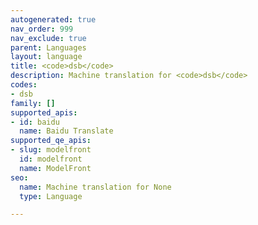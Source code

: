 ```yaml
---
autogenerated: true
nav_order: 999
nav_exclude: true
parent: Languages
layout: language
title: <code>dsb</code>
description: Machine translation for <code>dsb</code>
codes:
- dsb
family: []
supported_apis:
- id: baidu
  name: Baidu Translate
supported_qe_apis:
- slug: modelfront
  id: modelfront
  name: ModelFront
seo:
  name: Machine translation for None
  type: Language

---
```


